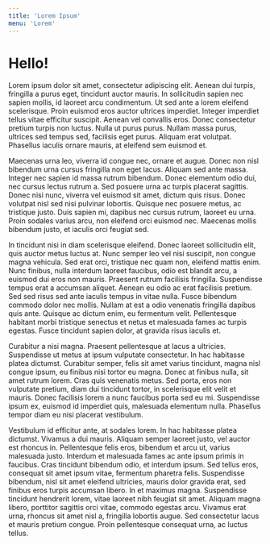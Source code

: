 ```yaml
---
title: 'Lorem Ipsum'
menu: 'Lorem'
---
```


# Hello!

Lorem ipsum dolor sit amet, consectetur adipiscing elit. Aenean dui turpis, fringilla a purus eget, tincidunt auctor mauris. In sollicitudin sapien nec sapien mollis, id laoreet arcu condimentum. Ut sed ante a lorem eleifend scelerisque. Proin euismod eros auctor ultrices imperdiet. Integer imperdiet tellus vitae efficitur suscipit. Aenean vel convallis eros. Donec consectetur pretium turpis non luctus. Nulla ut purus purus. Nullam massa purus, ultrices sed tempus sed, facilisis eget purus. Aliquam erat volutpat. Phasellus iaculis ornare mauris, at eleifend sem euismod et.

Maecenas urna leo, viverra id congue nec, ornare et augue. Donec non nisl bibendum urna cursus fringilla non eget lacus. Aliquam sed ante massa. Integer nec sapien id massa rutrum bibendum. Donec elementum odio dui, nec cursus lectus rutrum a. Sed posuere urna ac turpis placerat sagittis. Donec nisi nunc, viverra vel euismod sit amet, dictum quis risus. Donec volutpat nisl sed nisi pulvinar lobortis. Quisque nec posuere metus, ac tristique justo. Duis sapien mi, dapibus nec cursus rutrum, laoreet eu urna. Proin sodales varius arcu, non eleifend orci euismod nec. Maecenas mollis bibendum justo, et iaculis orci feugiat sed.

In tincidunt nisi in diam scelerisque eleifend. Donec laoreet sollicitudin elit, quis auctor metus luctus at. Nunc semper leo vel nisi suscipit, non congue magna vehicula. Sed erat orci, tristique nec quam non, eleifend mattis enim. Nunc finibus, nulla interdum laoreet faucibus, odio est blandit arcu, a euismod dui eros non mauris. Praesent rutrum facilisis fringilla. Suspendisse tempus erat a accumsan aliquet. Aenean eu odio ac erat facilisis pretium. Sed sed risus sed ante iaculis tempus in vitae nulla. Fusce bibendum commodo dolor nec mollis. Nullam at est a odio venenatis fringilla dapibus quis ante. Quisque ac dictum enim, eu fermentum velit. Pellentesque habitant morbi tristique senectus et netus et malesuada fames ac turpis egestas. Fusce tincidunt sapien dolor, at gravida risus iaculis et.

Curabitur a nisi magna. Praesent pellentesque at lacus a ultricies. Suspendisse ut metus at ipsum vulputate consectetur. In hac habitasse platea dictumst. Curabitur semper, felis sit amet varius tincidunt, magna nisl congue ipsum, eu finibus nisi tortor eu magna. Donec at finibus nulla, sit amet rutrum lorem. Cras quis venenatis metus. Sed porta, eros non vulputate pretium, diam dui tincidunt tortor, in scelerisque elit velit et mauris. Donec facilisis lorem a nunc faucibus porta sed eu mi. Suspendisse ipsum ex, euismod id imperdiet quis, malesuada elementum nulla. Phasellus tempor diam eu nisi placerat vestibulum.

Vestibulum id efficitur ante, at sodales lorem. In hac habitasse platea dictumst. Vivamus a dui mauris. Aliquam semper laoreet justo, vel auctor est rhoncus in. Pellentesque felis eros, bibendum et arcu ut, varius malesuada justo. Interdum et malesuada fames ac ante ipsum primis in faucibus. Cras tincidunt bibendum odio, et interdum ipsum. Sed tellus eros, consequat sit amet ipsum vitae, fermentum pharetra felis. Suspendisse bibendum, nisl sit amet eleifend ultricies, mauris dolor gravida erat, sed finibus eros turpis accumsan libero. In et maximus magna. Suspendisse tincidunt hendrerit lorem, vitae laoreet nibh feugiat sit amet. Aliquam magna libero, porttitor sagittis orci vitae, commodo egestas arcu. Vivamus erat urna, rhoncus sit amet nisl a, fringilla lobortis augue. Sed consectetur lacus et mauris pretium congue. Proin pellentesque consequat urna, ac luctus tellus. 
